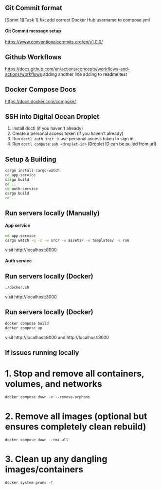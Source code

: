 ## Git Commit format
[Sprint 1][Task 1] fix: add correct Docker Hub username to compose.yml 

#### Git Commit message setup
https://www.conventionalcommits.org/en/v1.0.0/

## Github Workflows
https://docs.github.com/en/actions/concepts/workflows-and-actions/workflows
adding another line
adding to readme test
## Docker Compose Docs
https://docs.docker.com/compose/

## SSH into Digital Ocean Droplet
1. Install doctl (if you haven't already)
2. Create a personal access token (if you haven't already)
3. Run `doctl auth init` -> use personal access token to sign in 
4. Run `doctl compute ssh <droplet-id>` (Droplet ID can be pulled from url)

## Setup & Building
```bash
cargo install cargo-watch
cd app-service
cargo build
cd ..
cd auth-service
cargo build
cd ..
```

## Run servers locally (Manually)
#### App service
```bash
cd app-service
cargo watch -q -c -w src/ -w assets/ -w templates/ -x run
```

visit http://localhost:8000

#### Auth service
## Run servers locally (Docker)
```bash
./docker.sh
```
<!-- ```bash
cd auth-service
cargo watch -q -c -w src/ -w assets/ -x run
``` -->

visit http://localhost:3000

## Run servers locally (Docker)
```bash
docker compose build
docker compose up
```

visit http://localhost:8000 and http://localhost:3000

## If issues running locally

# 1. Stop and remove all containers, volumes, and networks
```
docker compose down -v --remove-orphans
```

# 2. Remove all images (optional but ensures completely clean rebuild)
```
docker compose down --rmi all
```

# 3. Clean up any dangling images/containers
```
docker system prune -f
```
